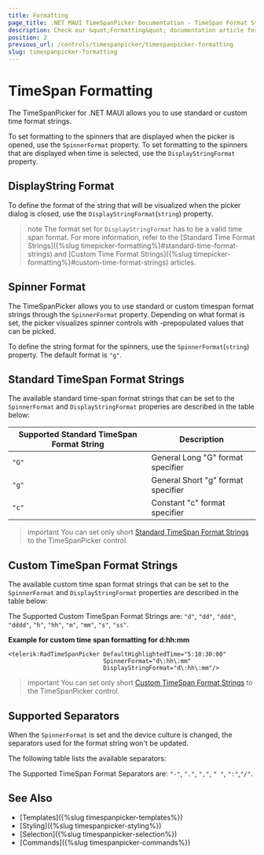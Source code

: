 ```yaml
---
title: Formatting
page_title: .NET MAUI TimeSpanPicker Documentation - TimeSpan Format Strings
description: Check our &quot;Formatting&quot; documentation article for Telerik TimeSpanPicker for .NET MAUI.
position: 2
previous_url: /controls/timespanpicker/timespanpicker-formatting
slug: timespanpicker-formatting
---
```



# TimeSpan Formatting

The TimeSpanPicker for .NET MAUI allows you to use standard or custom time format strings.

To set formatting to the spinners that are displayed when the picker is opened, use the `SpinnerFormat` property. To set formatting to the spinners that are displayed when time is selected, use the `DisplayStringFormat` property.

## DisplayString Format

To define the format of the string that will be visualized when the picker dialog is closed, use the `DisplayStringFormat`(`string`) property.

>note The format set for `DisplayStringFormat` has to be a valid time span format. For more information, refer to the [Standard Time Format Strings]({%slug timepicker-formatting%}#standard-time-format-strings) and [Custom Time Format Strings]({%slug timepicker-formatting%}#custom-time-format-strings) articles.

## Spinner Format

The TimeSpanPicker allows you to use standard or custom timespan format strings through the `SpinnerFormat` property. Depending on what format is set, the picker visualizes spinner controls with -prepopulated values that can be picked.

To define the string format for the spinners, use the `SpinnerFormat`(`string`) property. The default format is `"g"`.

## Standard TimeSpan Format Strings

The available standard time-span format strings that can be set to the `SpinnerFormat` and `DisplayStringFormat` properies are described in the table below:

| Supported Standard TimeSpan Format String | Description |
| -------- | -------- |
| `"G"` | General Long "G" format specifier |
| `"g"` | General Short "g" format specifier |
| `"c"` | Constant "c" format specifier |

>important You can set only short [Standard TimeSpan Format Strings](https://docs.microsoft.com/en-us/dotnet/standard/base-types/standard-timespan-format-strings) to the TimeSpanPicker control.

## Custom TimeSpan Format Strings

The available custom time span format strings that can be set to the `SpinnerFormat` and `DisplayStringFormat` properties are described in the table below:

The Supported Custom TimeSpan Format Strings are: `"d"`, `"dd"`, `"ddd"`, `"dddd"`, `"h"`, `"hh"`, `"m"`, `"mm"`, `"s"`, `"ss"`.

**Example for custom time span formatting for d:hh:mm**

```XAML
<telerik:RadTimeSpanPicker DefaultHighlightedTime="5:10:30:00"
                           SpinnerFormat="d\:hh\:mm"
                           DisplayStringFormat="d\:hh\:mm"/>
```

>important You can set only short [Custom TimeSpan Format Strings](https://docs.microsoft.com/en-us/dotnet/standard/base-types/custom-timespan-format-strings) to the TimeSpanPicker control.

## Supported Separators

When the `SpinnerFormat` is set and the device culture is changed, the separators used for the format string won't be updated.

The following table lists the available separators:

The Supported TimeSpan Format Separators are: `"-"`, `"."`, `","`, `" "`, `":"`,`"/"`.

## See Also

- [Templates]({%slug timespanpicker-templates%})
- [Styling]({%slug timespanpicker-styling%})
- [Selection]({%slug timespanpicker-selection%})
- [Commands]({%slug timespanpicker-commands%})
